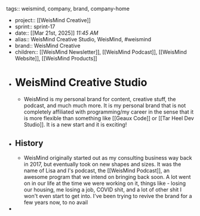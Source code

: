 tags:: weismind, company, brand, company-home

- project:: [[WeisMind Creative]]
- sprint:: sprint-17
- date:: [[Mar 21st, 2025]] *11:45 AM*
- alias:: WeisMind Creative Studio, WeisMind, #weismind
- brand:: WeisMind Creative
- children:: [[WeisMind Newsletter]], [[WeisMind Podcast]], [[WeisMind Website]], [[WeisMind Products]]
- # WeisMind Creative Studio
	- WeisMind is my personal brand for content, creative stuff, the podcast, and much much more. It is my personal brand that is not completely affiliated with programming/my career in the sense that it is more flexible than something like [[Geaux Code]] or [[Tar Heel Dev Studio]]. It is a new start and it is exciting!
- ## History
	- WeisMind originally started out as my consulting business way back in 2017, but eventually took on new shapes and sizes. It was the name of Lisa and I's podcast, the [[WeisMind Podcast]], an awesome program that we intend on bringing back soon. A lot went on in our life at the time we were working on it, things like - losing our housing, me losing a job, COVID shit, and a lot of other shit I won't even start to get into. I've been trying to revive the brand for a few years now, to no avail
-